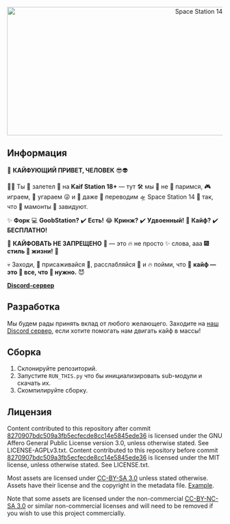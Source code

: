 <p align="center"> <img alt="Space Station 14" width="880" height="300" src="https://github.com/gomozigota-metacoop/kaif-station/blob/master/Resources/Textures/Kaif/Logo/icon.png"/></p>

## Информация
🌌 **КАЙФУЮЩИЙ ПРИВЕТ, ЧЕЛОВЕК** 😎👽

👨‍🚀 Ты 🍃 залетел 🚀 на **Kaif Station 18+** — тут 🛠️ мы 🌈 не 🚫 паримся, 🎮 играем, 🐸 угараем 😜 и 🐒 даже 🔨 переводим 🛸 Space Station 14 🌌 так, что 💬 мамонты 🦣 завидуют.

✨ **Форк** 💻 **GoobStation?** ✔️ **Есть!** 😂 **Кринж?** ✔️ **Удвоенный!** 🌮 **Кайф?** ✔️ **БЕСПЛАТНО!**

🥤 **КАЙФОВАТЬ НЕ ЗАПРЕЩЕНО** 🍔 — это 🔥 не просто ✨ слова, ааа 🎆 **стиль 🌟 жизни!** 🚀

💀 Заходи, 🌝 присаживайся 🌈, расслабляйся 🚀 и 🔥 пойми, что 🌌 **кайф — это 🍕 все, что 🐸 нужно.** 😈

[**Discord-сервер**](https://discord.gg/MT7hh9WHNG)

## Разработка

Мы будем рады принять вклад от любого желающего. Заходите на [наш Discord сервер](https://discord.gg/MT7hh9WHNG), если хотите помогать нам двигать кайф в массы!

## Сборка

1. Склонируйте репозиторий.
2. Запустите `RUN_THIS.py` что бы инициализировать sub-модули и скачать их.
3. Скомпилируйте сборку.

## Лицензия

Content contributed to this repository after commit [8270907bdc509a3fb5ecfecde8cc14e5845ede36](https://github.com/Goob-Station/Goob-Station/commit/8270907bdc509a3fb5ecfecde8cc14e5845ede36) is licensed under the GNU Affero General Public License version 3.0, unless otherwise stated. See LICENSE-AGPLv3.txt. Content contributed to this repository before commit [8270907bdc509a3fb5ecfecde8cc14e5845ede36](https://github.com/Goob-Station/Goob-Station/commit/8270907bdc509a3fb5ecfecde8cc14e5845ede36) is licensed under the MIT license, unless otherwise stated. See LICENSE.txt.

Most assets are licensed under [CC-BY-SA 3.0](https://creativecommons.org/licenses/by-sa/3.0/) unless stated otherwise. Assets have their license and the copyright in the metadata file. [Example](https://github.com/space-wizards/space-station-14/blob/master/Resources/Textures/Objects/Tools/crowbar.rsi/meta.json).

Note that some assets are licensed under the non-commercial [CC-BY-NC-SA 3.0](https://creativecommons.org/licenses/by-nc-sa/3.0/) or similar non-commercial licenses and will need to be removed if you wish to use this project commercially.

